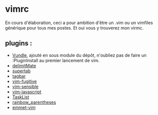 vimrc
=====

En cours d'élaboration, ceci a pour ambition d'être un .vim ou un vimfiles
générique pour tous mes postes. Et oui vous y trouverez mon virmc.

plugins :
---------

* [Vundle](https://github.com/gmarik/Vundle.vim), ajouté en sous module
  du dépôt, n'oubliez pas de faire un :PluginInstall au premier lancement de
  vim.
* [delimitMate](https://github.com/Raimondi/delimitMate.git)
* [supertab](https://github.com/ervandew/supertab.git)
* [tagbar](https://github.com/majutsushi/tagbar.git)
* [vim-fugitive](https://github.com/tpope/vim-fugitive.git)
* [vim-sensible](https://github.com/tpope/vim-sensible.git)
* [vim-javascript](https://github.com/pangloss/vim-javascript)
* [TaskList](https://github.com/vim-scripts/TaskList.vim)
* [rainbow\_parentheses](https://github.com/kien/rainbow_parentheses.vim) 
* [emmet-vim](https://github.com/mattn/emmet-vim) 

